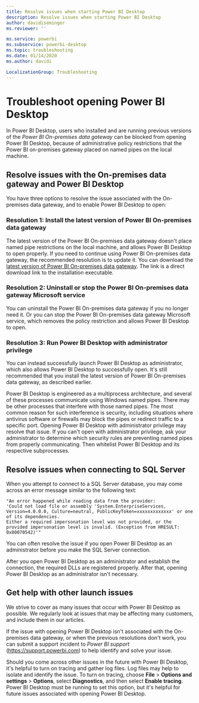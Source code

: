 ```yaml
---
title: Resolve issues when starting Power BI Desktop
description: Resolve issues when starting Power BI Desktop
author: davidiseminger
ms.reviewer: ''

ms.service: powerbi
ms.subservice: powerbi-desktop
ms.topic: troubleshooting
ms.date: 01/14/2020
ms.author: davidi

LocalizationGroup: Troubleshooting
---
```

# Troubleshoot opening Power BI Desktop

In Power BI Desktop, users who installed and are running previous versions of the *Power BI On-premises data gateway* can be blocked from opening Power BI Desktop, because of administrative policy restrictions that the Power BI on-premises gateway placed on named pipes on the local machine.

## Resolve issues with the On-premises data gateway and Power BI Desktop

You have three options to resolve the issue associated with the On-premises data gateway, and to enable Power BI Desktop to open:

### Resolution 1: Install the latest version of Power BI On-premises data gateway

The latest version of the Power BI On-premises data gateway doesn't place named pipe restrictions on the local machine, and allows Power BI Desktop to open properly. If you need to continue using Power BI On-premises data gateway, the recommended resolution is to update it. You can download the [latest version of Power BI On-premises data gateway](https://go.microsoft.com/fwlink/?LinkId=698863). The link is a direct download link to the installation executable.

### Resolution 2: Uninstall or stop the Power BI On-premises data gateway Microsoft service

You can uninstall the Power BI On-premises data gateway if you no longer need it. Or you can stop the Power BI On-premises data gateway Microsoft service, which removes the policy restriction and allows Power BI Desktop to open.

### Resolution 3: Run Power BI Desktop with administrator privilege

You can instead successfully launch Power BI Desktop as administrator, which also allows Power BI Desktop to successfully open. It's still recommended that you install the latest version of Power BI On-premises data gateway, as described earlier.

Power BI Desktop is engineered as a multiprocess architecture, and several of these processes communicate using Windows named pipes. There may be other processes that interfere with those named pipes. The most common reason for such interference is security, including situations where antivirus software or firewalls may block the pipes or redirect traffic to a specific port. Opening Power BI Desktop with administrator privilege may resolve that issue. If you can't open with administrator privilege, ask your administrator to determine which security rules are preventing named pipes from properly communicating. Then whitelist Power BI Desktop and its respective subprocesses.

## Resolve issues when connecting to SQL Server

When you attempt to connect to a SQL Server database, you may come across an error message similar to the following text:

`"An error happened while reading data from the provider:`\
`'Could not load file or assembly 'System.EnterpriseServices, Version=4.0.0.0, Culture=neutral, PublicKeyToken=xxxxxxxxxxxxx' or one of its dependencies.`\
`Either a required impersonation level was not provided, or the provided impersonation level is invalid. (Exception from HRESULT: 0x80070542)'"`

You can often resolve the issue if you open Power BI Desktop as an administrator before you make the SQL Server connection.

After you open Power BI Desktop as an administrator and establish the connection, the required DLLs are registered properly. After that, opening Power BI Desktop as an administrator isn't necessary.

## Get help with other launch issues

We strive to cover as many issues that occur with Power BI Desktop as possible. We regularly look at issues that may be affecting many customers, and include them in our articles.

If the issue with opening Power BI Desktop isn't associated with the On-premises data gateway, or when the previous resolutions don't work, you can submit a support incident to *Power BI support* (<https://support.powerbi.com>) to help identify and solve your issue.

Should you come across other issues in the future with Power BI Desktop, it's helpful to turn on tracing and gather log files. Log files may help to isolate and identify the issue. To turn on tracing, choose **File** > **Options and settings** > **Options**, select **Diagnostics**, and then select **Enable tracing**. Power BI Desktop must be running to set this option, but it's helpful for future issues associated with opening Power BI Desktop.
